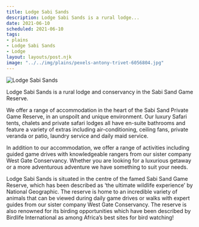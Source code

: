 ```yaml
---
title: Lodge Sabi Sands
description: Lodge Sabi Sands is a rural lodge...
date: 2021-06-10
scheduled: 2021-06-10
tags:
- plains
- Lodge Sabi Sands
- Lodge
layout: layouts/post.njk
image: "../../img/plains/pexels-antony-trivet-6056804.jpg"
---
```


![Lodge Sabi Sands](../../img/plains/pexels-antony-trivet-6056804.jpg)

Lodge Sabi Sands is a rural lodge and conservancy in the Sabi Sand Game Reserve.

We offer a range of accommodation in the heart of the Sabi Sand Private Game Reserve, in an unspoilt and unique environment. Our luxury Safari tents, chalets and private safari lodges all have en-suite bathrooms and feature a variety of extras including air-conditioning, ceiling fans, private veranda or patio, laundry service and daily maid service.

In addition to our accommodation, we offer a range of activities including guided game drives with knowledgeable rangers from our sister company West Gate Conservancy. Whether you are looking for a luxurious getaway or a more adventurous adventure we have something to suit your needs.

Lodge Sabi Sands is situated in the centre of the famed Sabi Sand Game Reserve, which has been described as ‘the ultimate wildlife experience’ by National Geographic. The reserve is home to an incredible variety of animals that can be viewed during daily game drives or walks with expert guides from our sister company West Gate Conservancy. The reserve is also renowned for its birding opportunities which have been described by Birdlife International as among Africa’s best sites for bird watching!